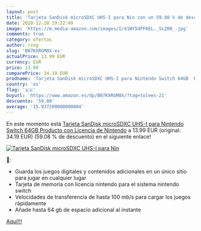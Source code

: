 ```yaml
---
layout: post
title: 'Tarjeta SanDisk microSDXC UHS-I para Nin con un 59.08 % de descuento'
date: 2020-12-28 19:22:49
image: 'https://m.media-amazon.com/images/I/41WY5dPF6EL._SL200_.jpg'
comments: true
category: ofertas
author: ring
slug: 'B07KXRGM8X-es'
actualPrice: 13.99 EUR
currency: EUR
price: 13.99
comparePrice: 34.19 EUR
prodname: 'Tarjeta SanDisk microSDXC UHS-I para Nintendo Switch 64GB  Producto con Licencia de Nintendo'
country: 'es'
flag: '🇪🇸'
buyurl: 'https://www.amazon.es/dp/B07KXRGM8X/?tag=tolees-21'
descuento: '59.08'
average: '15.937200000000004'
---
```


En este momento está [Tarjeta SanDisk microSDXC UHS-I para Nintendo Switch 64GB  Producto con Licencia de Nintendo](https://www.amazon.es/dp/B07KXRGM8X/?tag=tolees-21) a 13.99 EUR (original: 34.19 EUR) (59.08 %  de descuento) en el siguiente enlace!

[![Tarjeta SanDisk microSDXC UHS-I para Nin](https://m.media-amazon.com/images/I/41WY5dPF6EL._SL200_.jpg)](https://www.amazon.es/dp/B07KXRGM8X/?tag=tolees-21)

🔎:

- Guarda los juegos digitales y contenidos adicionales en un único sitio para jugar en cualquier lugar
- Tarjeta de memoria con licencia nintendo para el sistema nintendo switch
- Velocidades de transferencia de hasta 100 mb/s para cargar los juegos rápidamente
- Añade hasta 64 gb de espacio adicional al instante

[Aquí!!!](https://www.amazon.es/dp/B07KXRGM8X/?tag=tolees-21)
